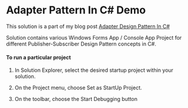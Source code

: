 # Adapter Pattern In C# Demo

This solution is a part of my blog post [Adapter Design Pattern In C#](https://kudchikarsk.com/adapter-design-pattern-in-csharp/)


Solution contains various Windows Forms App / Console App Project for different Publisher-Subscriber Design Pattern concepts in C#.


#### To run a particular project

  1. In Solution Explorer, select the desired startup project within your solution.

  2. On the Project menu, choose Set as StartUp Project.

  3. On the toolbar, choose the Start Debugging button

